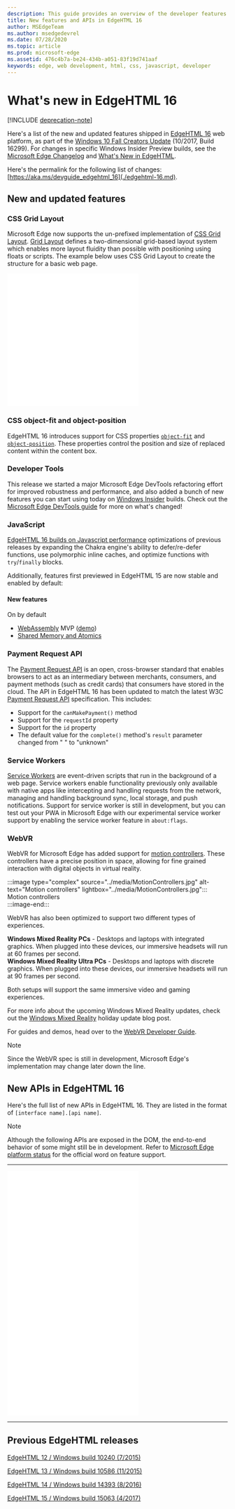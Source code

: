 ```yaml
---
description: This guide provides an overview of the developer features and standards included in EdgeHTML 16.
title: New features and APIs in EdgeHTML 16
author: MSEdgeTeam
ms.author: msedgedevrel
ms.date: 07/28/2020
ms.topic: article
ms.prod: microsoft-edge
ms.assetid: 476c4b7a-be24-434b-a051-83f19d741aaf
keywords: edge, web development, html, css, javascript, developer
---
```

# What's new in EdgeHTML 16  

[!INCLUDE [deprecation-note](../../includes/legacy-edge-note.md)]  

Here's a list of the new and updated features shipped in [EdgeHTML 16](https://blogs.windows.com/msedgedev/2017/10/17) web platform, as part of the [Windows 10 Fall Creators Update](https://blogs.windows.com/windowsexperience/2017/10/17/whats-new-windows-10-fall-creators-update) \(10/2017, Build 16299\).  For changes in specific Windows Insider Preview builds, see the [Microsoft Edge Changelog](https://developer.microsoft.com/microsoft-edge/platform/changelog) and [What's New in EdgeHTML](../whats-new.md).  

Here's the permalink for the following list of changes:  [https://aka.ms/devguide_edgehtml_16](./edgehtml-16.md).  

## New and updated features  

### CSS Grid Layout  

Microsoft Edge now supports the un-prefixed implementation of [CSS Grid Layout](https://www.w3.org/TR/css-grid-1).  [Grid Layout](https://developer.mozilla.org/docs/Web/CSS/CSS_Grid_Layout) defines a two-dimensional grid-based layout system which enables more layout fluidity than possible with positioning using floats or scripts.  The example below uses CSS Grid Layout to create the structure for a basic web page.  

<iframe height='303' scrolling='no' title='CSS Grid Layout' src='//codepen.io/MSEdgeDev/embed/mMQqZX/?height=303&theme-id=23761&default-tab=css,result&embed-version=2' frameborder='no' allowtransparency='true' allowfullscreen='true'>See the Pen <a href='https://codepen.io/MSEdgeDev/pen/mMQqZX/'>CSS Grid Layout</a>by MSEdgeDev (<a href='https://codepen.io/MSEdgeDev'>@MSEdgeDev</a>) on <a href='https://codepen.io'>CodePen</a>.</iframe>  

### CSS object-fit and object-position  

EdgeHTML 16 introduces support for CSS properties [`object-fit`](https://developer.mozilla.org/docs/Web/CSS/object-fit) and [`object-position`](https://developer.mozilla.org/docs/Web/CSS/object-position).  These properties control the position and size of replaced content within the content box.  

### Developer Tools  

This release we started a major Microsoft Edge DevTools refactoring effort for improved robustness and performance, and also added a bunch of new features you can start using today on [Windows Insider](https://insider.windows.com) builds.  Check out the [Microsoft Edge DevTools guide](../whats-new.md) for more on what's changed!  

### JavaScript  

[EdgeHTML 16 builds on Javascript performance](https://blogs.windows.com/msedgedev/2017/10/31) optimizations of previous releases by expanding the Chakra engine's ability to defer/re-defer functions, use polymorphic inline caches, and optimize functions with `try`/`finally` blocks.  

Additionally, features first previewed in EdgeHTML 15 are now stable and enabled by default:  

#### New features  

On by default  

*   [WebAssembly](https://developer.microsoft.com/microsoft-edge/platform/status/webassemblymvp/?q=WebAssembly) MVP \([demo](https://webassembly.org/demo)\)  
*   [Shared Memory and Atomics](https://developer.microsoft.com/microsoft-edge/platform/status/sharedmemoryandatomics/?q=Atomics)  

### Payment Request API  

The [Payment Request API](../windows-integration/payment-request-api.md) is an open, cross-browser standard that enables browsers to act as an intermediary between merchants, consumers, and payment methods \(such as credit cards\) that consumers have stored in the cloud.  The API in EdgeHTML 16 has been updated to match the latest W3C [Payment Request API](https://w3c.github.io/payment-request) specification.  This includes:  

*   Support for the `canMakePayment()` method  
*   Support for the `requestId` property  
*   Support for the `id` property  
*   The default value for the `complete()` method's `result` parameter changed from " " to "unknown"  

### Service Workers  

[Service Workers](https://www.w3.org/TR/service-workers-1) are event-driven scripts that run in the background of a web page.  Service workers enable functionality previously only available with native apps like intercepting and handling requests from the network, managing and handling background sync, local storage, and push notifications.  Support for service worker is still in development, but you can test out your PWA in Microsoft Edge with our experimental service worker support by enabling the service worker feature in `about:flags`.  

### WebVR  

WebVR for Microsoft Edge has added support for [motion controllers](https://developer.microsoft.com/windows/mixed-reality/motion_controllers).  These controllers have a precise position in space, allowing for fine grained interaction with digital objects in virtual reality.  

:::image type="complex" source="../media/MotionControllers.jpg" alt-text="Motion controllers" lightbox="../media/MotionControllers.jpg":::
   Motion controllers  
:::image-end:::  

WebVR has also been optimized to support two different types of experiences.  

**Windows Mixed Reality PCs** - Desktops and laptops with integrated graphics.  When plugged into these devices, our immersive headsets will run at 60 frames per second.  
**Windows Mixed Reality Ultra PCs** - Desktops and laptops with discrete graphics.  When plugged into these devices, our immersive headsets will run at 90 frames per second.  

Both setups will support the same immersive video and gaming experiences.  

For more info about the upcoming Windows Mixed Reality updates, check out the [Windows Mixed Reality](https://blogs.windows.com/windowsexperience/2017/08/28/windows-mixed-reality-holiday-update) holiday update blog post.  

For guides and demos, head over to the [WebVR Developer Guide](/microsoft-edge/webvr).  

 > [!NOTE] 
 > Since the WebVR spec is still in development, Microsoft Edge's implementation may change later down the line.  

## New APIs in EdgeHTML 16  

Here's the full list of new APIs in EdgeHTML 16.  They are listed in the format of `[interface name].[api name]`.

> [!NOTE] 
> Although the following APIs are exposed in the DOM, the end-to-end behavior of some might still be in development.  Refer to  [Microsoft Edge platform status](https://developer.microsoft.com/microsoft-edge/platform/status) for the official word on feature support.  

---  

<iframe height='559' scrolling='no' title='New APIs in EdgeHTML 16' src='//codepen.io/MSEdgeDev/embed/jLGZZY/?height=559&theme-id=23761&default-tab=result&embed-version=2' frameborder='no' allowtransparency='true' allowfullscreen='true'>See the Pen <a href='https://codepen.io/MSEdgeDev/pen/jLGZZY/'>New APIs in EdgeHTML 16</a>by MSEdgeDev (<a href='https://codepen.io/MSEdgeDev'>@MSEdgeDev</a>) on <a href='https://codepen.io'>CodePen</a>.</iframe>  

---  

## Previous EdgeHTML releases  

[EdgeHTML 12 / Windows build 10240 (7/2015)](./edgehtml-12.md)  

[EdgeHTML 13 / Windows build 10586 (11/2015)](./edgehtml-13.md)  

[EdgeHTML 14 / Windows build 14393 (8/2016)](./edgehtml-14.md)  

[EdgeHTML 15 / Windows build 15063 (4/2017)](./edgehtml-15.md)  
